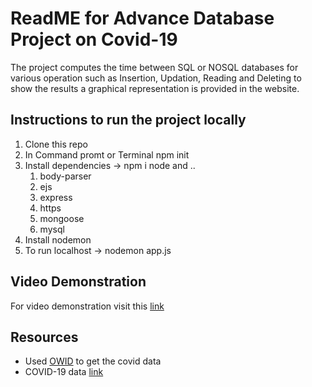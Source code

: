 # ReadME for Advance Database Project on Covid-19

 The project computes the time between SQL or NOSQL databases for various operation such as Insertion, Updation, Reading and Deleting to show the results a graphical representation is provided in the website.

 ## Instructions to run the project locally
 1. Clone this repo
 2. In Command promt or Terminal npm init
 3. Install dependencies -> npm i node and ..
    1. body-parser
    2. ejs
    3. express
    4. https
    5. mongoose
    6. mysql
4. Install nodemon
5. To run localhost -> nodemon app.js

## Video Demonstration
For video demonstration visit this [ link ](https://drive.google.com/file/d/1h1PkH0X0VGV1DuaDtKBtAZpa3Tj14Wc3/view?usp=sharing)

## Resources
* Used [OWID](https://github.com/owid) to get the covid data
* COVID-19 data [link](https://covid.ourworldindata.org/data/owid-covid-data.json)



